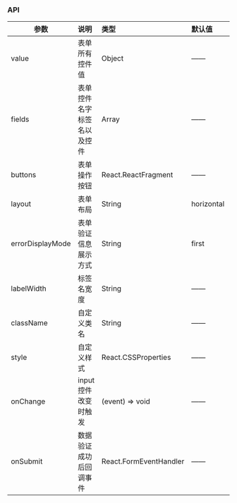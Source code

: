 ### API

| 参数         |说明        |类型 |默认值 |可选值 |
| ------------ | :----------------|:------- | :----- | :----- |
| value         |表单所有控件值|Object |—— |—— |
| fields |表单控件名字标签名以及控件 |Array | ——|—— |
| buttons      |表单操作按钮  |React.ReactFragment |—— |—— |
| layout      |表单布局  |String |horizontal |`inline/vertical`|
| errorDisplayMode      |表单验证信息展示方式  |String |first |`all` |
| labelWidth      |标签名宽度|String  |—— |—— |
| className      |自定义类名  |String |—— |—— |
| style      |自定义样式  |React.CSSProperties |—— |—— |
| onChange    | input控件改变时触发 |       (event) => void |—— |—— |
| onSubmit    | 数据验证成功后回调事件 |       React.FormEventHandler<HTMLFormElement> |—— |—— |
